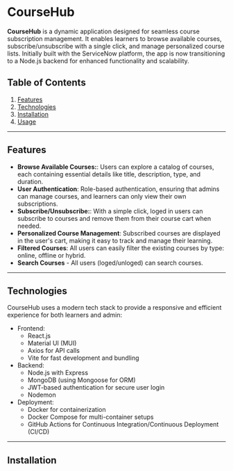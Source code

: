 # **CourseHub** 

**CourseHub** is a dynamic application designed for seamless course subscription management. It enables learners to browse available courses, subscribe/unsubscribe with a single click, and manage personalized course lists. Initially built with the ServiceNow platform, the app is now transitioning to a Node.js backend for enhanced functionality and scalability.

## Table of Contents

1. [Features](#features)
2. [Technologies](#technologies)
3. [Installation](#installation)
4. [Usage](#usage)

---
   
<a name="features"></a>
## Features
- **Browse Available Courses:**: Users can explore a catalog of courses, each containing essential details like title, description, type, and duration.
- **User Authentication**: Role-based authentication, ensuring that admins can manage courses, and learners can only view their own subscriptions.
- **Subscribe/Unsubscribe:**: With a simple click, loged in users can subscribe to courses and remove them from their course cart when needed.
- **Personalized Course Management**: Subscribed courses are displayed in the user's cart, making it easy to track and manage their learning.
- **Filtered Courses**: All users can easily filter the existing courses by type: online, offline or hybrid.
- **Search Courses** - All users (loged/unloged) can search courses.

---

<a name="technologies"></a>
## Technologies
CourseHub uses a modern tech stack to provide a responsive and efficient experience for both learners and admin:
- Frontend:
  - React.js
  - Material UI (MUI)
  - Axios for API calls
  - Vite for fast development and bundling
- Backend:
  - Node.js with Express
  - MongoDB (using Mongoose for ORM)
  - JWT-based authentication for secure user login
  - Nodemon
- Deployment:
  - Docker for containerization
  - Docker Compose for multi-container setups
  - GitHub Actions for Continuous Integration/Continuous Deployment (CI/CD)

---

<a name="installation"></a>
## Installation

     

